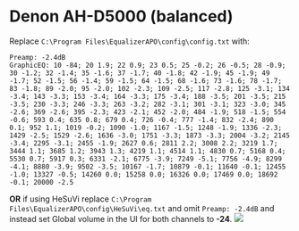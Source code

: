 # Denon AH-D5000 (balanced)
Replace `C:\Program Files\EqualizerAPO\config\config.txt` with:
```
Preamp: -2.4dB
GraphicEQ: 10 -84; 20 1.9; 22 0.9; 23 0.5; 25 -0.2; 26 -0.5; 28 -0.9; 30 -1.2; 32 -1.4; 35 -1.6; 37 -1.7; 40 -1.8; 42 -1.9; 45 -1.9; 49 -1.7; 52 -1.5; 56 -1.4; 59 -1.5; 64 -1.5; 68 -1.6; 73 -1.6; 78 -1.7; 83 -1.8; 89 -2.0; 95 -2.0; 102 -2.3; 109 -2.5; 117 -2.8; 125 -3.1; 134 -3.4; 143 -3.3; 153 -3.4; 164 -3.3; 175 -3.4; 188 -3.5; 201 -3.5; 215 -3.5; 230 -3.3; 246 -3.3; 263 -3.2; 282 -3.1; 301 -3.1; 323 -3.0; 345 -2.6; 369 -2.6; 395 -2.3; 423 -2.1; 452 -2.0; 484 -1.9; 518 -1.5; 554 -0.6; 593 0.4; 635 0.8; 679 0.4; 726 -0.4; 777 -1.4; 832 -2.4; 890 0.1; 952 1.1; 1019 -0.2; 1090 -1.0; 1167 -1.5; 1248 -1.9; 1336 -2.3; 1429 -2.5; 1529 -2.6; 1636 -3.0; 1751 -3.3; 1873 -3.3; 2004 -3.2; 2145 -3.4; 2295 -3.1; 2455 -1.9; 2627 0.6; 2811 2.2; 3008 2.2; 3219 1.7; 3444 1.1; 3685 1.2; 3943 1.3; 4219 1.1; 4514 1.1; 4830 0.7; 5168 0.4; 5530 0.7; 5917 0.3; 6331 -2.1; 6775 -3.9; 7249 -5.1; 7756 -4.9; 8299 -4.1; 8880 -3.9; 9502 -3.5; 10167 -1.7; 10879 -0.1; 11640 -0.1; 12455 -1.0; 13327 -0.5; 14260 0.0; 15258 0.0; 16326 0.0; 17469 0.0; 18692 -0.1; 20000 -2.5
```
**OR** if using HeSuVi replace `C:\Program Files\EqualizerAPO\config\HeSuVi\eq.txt` and omit `Preamp: -2.4dB` and instead set Global volume in the UI for both channels to **-24**.
![](https://raw.githubusercontent.com/jaakkopasanen/AutoEq/master/results/Innerfidelity%202017/headphoncecom/onear/Denon%20AH-D5000%20(balanced)/Denon%20AH-D5000%20(balanced).png)